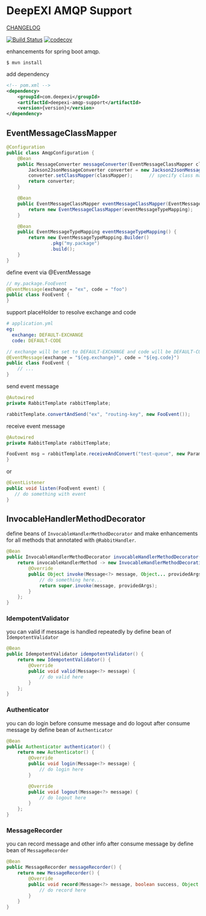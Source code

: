# DeepEXI AMQP Support

[CHANGELOG](./CHANGELOG.md)

[![Build Status](https://travis-ci.com/deepexi/deepexi-amqp-support.svg?branch=master)](https://travis-ci.com/deepexi/deepexi-amqp-support)
[![codecov](https://codecov.io/gh/deepexi/deepexi-amqp-support/branch/master/graph/badge.svg)](https://codecov.io/gh/deepexi/deepexi-amqp-support)


enhancements for spring boot amqp.

    $ mvn install
    

add dependency

```xml
<!-- pom.xml -->
<dependency>
    <groupId>com.deepexi</groupId>
    <artifactId>deepexi-amqp-support</artifactId>
    <version>{version}</version>
</dependency>
```

## EventMessageClassMapper

```java
@Configuration
public class AmqpConfiguration {
    @Bean
    public MessageConverter messageConverter(EventMessageClassMapper classMapper) {
        Jackson2JsonMessageConverter converter = new Jackson2JsonMessageConverter();
        converter.setClassMapper(classMapper);      // specify class mapper
        return converter;
    }

    @Bean
    public EventMessageClassMapper eventMessageClassMapper(EventMessageTypeMapping eventMessageTypeMapping) {
        return new EventMessageClassMapper(eventMessageTypeMapping);
    }

    @Bean
    public EventMessageTypeMapping eventMessageTypeMapping() {
        return new EventMessageTypeMapping.Builder()
                .pkg("my.package")
                .build();
    }
}
```

define event via @EventMessage

```java
// my.package.FooEvent
@EventMessage(exchange = "ex", code = "foo")
public class FooEvent {
}
```

support placeHolder to resolve exchange and code

```yml
# application.yml
eg:
  exchange: DEFAULT-EXCHANGE
  code: DEFAULT-CODE
```

```java
// exchange will be set to DEFAULT-EXCHANGE and code will be DEFAULT-CODE
@EventMessage(exchange = "${eg.exchange}", code = "${eg.code}")
public class FooEvent {
    // ...
}
```

send event message

```java
@Autowired
private RabbitTemplate rabbitTemplate;

rabbitTemplate.convertAndSend("ex", "routing-key", new FooEvent());
```

receive event message

```java
@Autowired
private RabbitTemplate rabbitTemplate;

FooEvent msg = rabbitTemplate.receiveAndConvert("test-queue", new ParameterizedTypeReference<FooEvent>() {
}
```

or

```java
@EventListener
public void listen(FooEvent event) {
   // do something with event
}
```

## InvocableHandlerMethodDecorator

define beans of `InvocableHandlerMethodDecorator` and make enhancements for all methods that annotated with `@RabbitHandler`.

```java
@Bean
public InvocableHandlerMethodDecorator invocableHandlerMethodDecorator() {
    return invocableHandlerMethod -> new InvocableHandlerMethodDecoration(invocableHandlerMethod) {
        @Override
        public Object invoke(Message<?> message, Object... providedArgs) throws Exception {
            // do something here...
            return super.invoke(message, providedArgs);
        }
    };
}
```

### IdempotentValidator

you can valid if message is handled repeatedly by define bean of `IdempotentValidator`

```java
@Bean
public IdempotentValidator idempotentValidator() {
    return new IdempotentValidator() {
        @Override
        public void valid(Message<?> message) {
            // do valid here
        }
    };
}
```

### Authenticator

you can do login before consume message and do logout after consume message by define bean of `Authenticator`

```java
@Bean
public Authenticator authenticator() {
    return new Authenticator() {
        @Override
        public void login(Message<?> message) {
            // do login here
        }

        @Override
        public void logout(Message<?> message) {
            // do logout here
        }
    };
}
```

### MessageRecorder

you can record message and other info after consume message by define bean of `MessageRecorder`

```java
@Bean
public MessageRecorder messageRecorder() {
    return new MessageRecorder() {
        @Override
        public void record(Message<?> message, boolean success, Object result, Exception error) {
            // do record here
        }
    }
}
```


